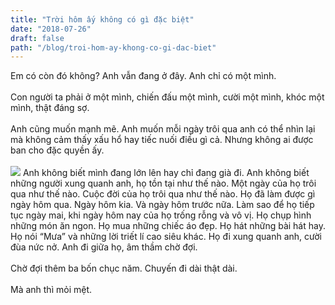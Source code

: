 ```yaml
---
title: "Trời hôm ấy không có gì đặc biệt"
date: "2018-07-26"
draft: false
path: "/blog/troi-hom-ay-khong-co-gi-dac-biet"
---
```

Em có còn đó không? Anh vẫn đang ở đây. Anh chỉ có một mình.<br><br>
Con người ta phải ở một mình, chiến đấu một mình, cười một mình, khóc một mình, thật đáng sợ.<br><br>
Anh cũng muốn mạnh mẽ. Anh muốn mỗi ngày trôi qua anh có thể nhìn lại mà không cảm thấy xấu hổ hay tiếc nuối điều gì cả. Nhưng không ai được ban cho đặc quyền ấy.<br><br>
![](https://scontent.fsgn5-7.fna.fbcdn.net/v/t1.0-9/37867872_2121052161487885_4639102809017417728_o.jpg?_nc_cat=101&_nc_eui2=AeGcu7ItBClstkEClOOCVweORT9he4XCouPf8yWd6j9NgSKw5S8rFVzyFvenftxugF27Na9sBPr0AGrZExgHCW__HbV_g_nDVhaPJjytlAwDyA&_nc_oc=AQmtrN7zrULQz5xhHafXt-XTpU2HNsyCRJljMGXE8yuPHghxXHipU2LrrGoydNY_ctCGUfCNrLGd_WCXosHaDBIC&_nc_ht=scontent.fsgn5-7.fna&oh=d461509c2c3a5974e678969664279e9b&oe=5DB6713F)
Anh không biết mình đang lớn lên hay chỉ đang già đi. Anh không biết những người xung quanh anh, họ tồn tại như thế nào. Một ngày của họ trôi qua như thế nào. Cuộc đời của họ trôi qua như thế nào. Họ đã làm được gì ngày hôm qua. Ngày hôm kia. Và ngày hôm trước nữa. Làm sao để họ tiếp tục ngày mai, khi ngày hôm nay của họ trống rỗng và vô vị. Họ chụp hình những món ăn ngon. Họ mua những chiếc áo đẹp. Họ hát những bài hát hay. Họ nói “Mưa” và những lời triết lí cao siêu khác. Họ đi xung quanh anh, cười đùa nức nở. Anh đi giữa họ, âm thầm chờ đợi.<br><br>
Chờ đợi thêm ba bốn chục năm. Chuyến đi dài thật dài.<br><br>
Mà anh thì mỏi mệt.